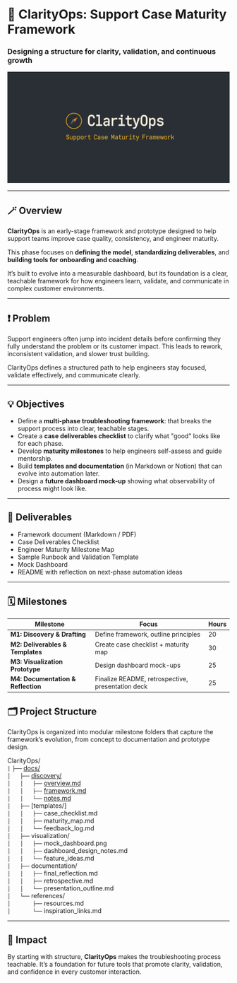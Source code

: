# 🧭 ClarityOps: Support Case Maturity Framework  
### Designing a structure for clarity, validation, and continuous growth  

![logo](./logo.png)

---

## 🪄 Overview  
**ClarityOps** is an early-stage framework and prototype designed to help support teams improve case quality, consistency, and engineer maturity.  

This phase focuses on **defining the model**, **standardizing deliverables**, and **building tools for onboarding and coaching**. 

It’s built to evolve into a measurable dashboard, but its foundation is a clear, teachable framework for how engineers learn, validate, and communicate in complex customer environments.  

---

## ❗ Problem  
Support engineers often jump into incident details before confirming they fully understand the problem or its customer impact. This leads to rework, inconsistent validation, and slower trust building.  

ClarityOps defines a structured path to help engineers stay focused, validate effectively, and communicate clearly. 

---

## 💡 Objectives  
- Define a **multi-phase troubleshooting framework**: that breaks the support process into clear, teachable stages.  
- Create a **case deliverables checklist** to clarify what "good" looks like for each phase.  
- Develop **maturity milestones** to help engineers self-assess and guide mentorship.  
- Build **templates and documentation** (in Markdown or Notion) that can evolve into automation later.  
- Design a **future dashboard mock-up** showing what observability of process might look like.  

---

## 🧰 Deliverables  
- Framework document (Markdown / PDF)  
- Case Deliverables Checklist  
- Engineer Maturity Milestone Map  
- Sample Runbook and Validation Template  
- Mock Dashboard
- README with reflection on next-phase automation ideas  

---

## 🗓️ Milestones  

| Milestone | Focus | Hours |
|------------|--------|-------|
| **M1: Discovery & Drafting** | Define framework, outline principles | 20 |
| **M2: Deliverables & Templates** | Create case checklist + maturity map | 30 |
| **M3: Visualization Prototype** | Design dashboard mock-ups | 25 |
| **M4: Documentation & Reflection** | Finalize README, retrospective, presentation deck | 25 |

## 🗂️ Project Structure

ClarityOps is organized into modular milestone folders that capture the framework’s evolution, from concept to documentation and prototype design.

ClarityOps/  
`|` 
`├──` [docs/](docs/README.md)  
`│   ├──` [discovery/](docs/discovery)  
`│   │   ├──` [overview.md](docs/discovery/overview.md)  
`│   │   ├──` [framework.md](docs/discovery/framework.md)  
`│   │   └──` [notes.md](docs/discovery/notes.md)  
`│   ├──` [templates/]  
`│   │   ├──` case_checklist.md  
`│   │   ├──` maturity_map.md  
`│   │   └──` feedback_log.md  
`│   ├──` visualization/  
`│   │   ├──` mock_dashboard.png  
`│   │   ├──` dashboard_design_notes.md  
`│   │   └──` feature_ideas.md  
`│   ├──` documentation/  
`│   │   ├──` final_reflection.md  
`│   │   ├──` retrospective.md  
`│   │   └──` presentation_outline.md  
`│   └──` references/  
`│       ├──` resources.md  
`│       └──` inspiration_links.md  

---

## 🚀 Impact  
By starting with structure, **ClarityOps** makes the troubleshooting process teachable. It’s a foundation for future tools that promote clarity, validation, and confidence in every customer interaction. 
